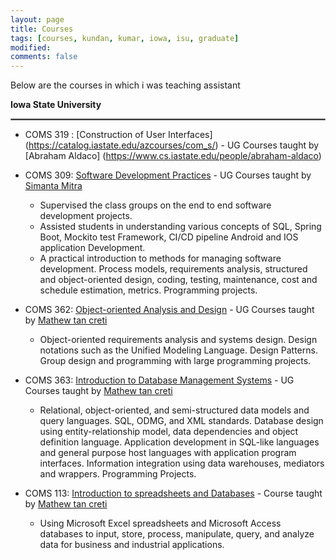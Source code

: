 ```yaml
---
layout: page
title: Courses
tags: [courses, kundan, kumar, iowa, isu, graduate]
modified:
comments: false
---
```


Below are the courses in which i was teaching assistant

**Iowa State University**
<!-- [Courses at Iowa State University](https://cs.iastate.edu/) -->
<hr style="border:1px solid gray">
<!-- <div align="center">
  <b>**Computer Science**</b>
</div> -->

* COMS 319 : [Construction of User Interfaces] (https://catalog.iastate.edu/azcourses/com_s/) - UG Courses taught by [Abraham Aldaco] (https://www.cs.iastate.edu/people/abraham-aldaco)

* COMS 309: [Software Development Practices](https://catalog.iastate.edu/azcourses/com_s/) - UG Courses taught by [Simanta Mitra](https://www.cs.iastate.edu/people/simanta-mitra)
    - Supervised the class groups on the end to end software development projects.
    - Assisted students in understanding various concepts of SQL, Spring Boot, Mockito test Framework, CI/CD pipeline
     Android and IOS application Development.
    - A practical introduction to methods for managing software development. Process models, requirements analysis, structured and object-oriented design, coding, testing, maintenance, cost and schedule estimation, metrics. Programming projects.

* COMS 362: [Object-oriented Analysis and Design](https://catalog.iastate.edu/azcourses/com_s/) - UG Courses taught by [Mathew tan creti](https://www.cs.iastate.edu/people/matthew-tan-creti)
    - Object-oriented requirements analysis and systems design. Design notations such as the Unified Modeling Language. Design Patterns. Group design and programming with large programming projects.

* COMS 363: [Introduction to Database Management Systems](https://catalog.iastate.edu/azcourses/com_s/) - UG Courses taught by [Mathew tan creti](https://www.cs.iastate.edu/people/matthew-tan-creti)
    - Relational, object-oriented, and semi-structured data models and query languages. SQL, ODMG, and XML standards. Database design using entity-relationship model, data dependencies and object definition language. Application development in SQL-like languages and general purpose host languages with application program interfaces. Information integration using data warehouses, mediators and wrappers. Programming Projects.

* COMS 113: [Introduction to spreadsheets and Databases](https://catalog.iastate.edu/azcourses/com_s/) - Course taught by [Mathew tan creti](https://www.cs.iastate.edu/people/matthew-tan-creti)
    - Using Microsoft Excel spreadsheets and Microsoft Access databases to input, store, process, manipulate, query, and analyze data for business and industrial applications.



<!-- <hr style="border:1px solid gray">
<div align="center">
<b>**Statistics**</b>
</div>
* STAT 571: [Introduction to Experimental Design](https://stat585-at-isu.github.io/) -  taught by [Heike Hofmann](https://www.stat.iastate.edu/people/heike-hofmann)
    - Independently supervised the class of 30 students and graded projects, term exams and quizzes.
    - Assisted students in understanding various concepts of SQL, XML and E-R model
* STAT 587: [Statistical methods for Research Workers](https://catalog.iastate.edu/azcourses/stat/) -  taught by [Chong Wang](https://www.stat.iastate.edu/people/chong-wang)
    - Independently supervised the class of 30 students and graded projects, term exams and quizzes.
    - Assisted students in understanding various concepts of SQL, XML and E-R model
* STAT 430/583: [Empirical Methods for the Computational Sciences](https://catalog.iastate.edu/azcourses/stat/) -  taught by [Kris De Brabanter](https://www.stat.iastate.edu/people/kris-de-brabanter)
    - Independently supervised the class of 30 students and graded projects, term exams and quizzes.

<hr style="border:1px solid gray">
**Iowa State University (2020)** [Teaching assistant at Iowa State University](https://cs.iastate.edu/) -->
